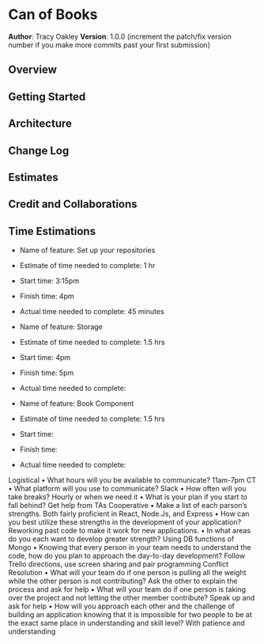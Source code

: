 # Can of Books

**Author**: Tracy Oakley
**Version**: 1.0.0 (increment the patch/fix version number if you make more commits past your first submission)

## Overview
<!-- Provide a high level overview of what this application is and why you are building it, beyond the fact that it's an assignment for this class. (i.e. What's your problem domain?) -->

## Getting Started
<!-- What are the steps that a user must take in order to build this app on their own machine and get it running? -->

## Architecture
<!-- Provide a detailed description of the application design. What technologies (languages, libraries, etc) you're using, and any other relevant design information. -->

## Change Log
<!-- Use this area to document the iterative changes made to your application as each feature is successfully implemented. Use time stamps. Here's an example:

01-01-2001 4:59pm - Application now has a fully-functional express server, with a GET route for the location resource. -->

## Estimates
<!-- See below -->

## Credit and Collaborations
<!-- Give credit (and a link) to other people or resources that helped you build this application. -->

## Time Estimations

* Name of feature: Set up your repositories
* Estimate of time needed to complete: 1 hr
* Start time: 3:15pm
* Finish time: 4pm
* Actual time needed to complete: 45 minutes

* Name of feature: Storage
* Estimate of time needed to complete: 1.5 hrs
* Start time: 4pm
* Finish time: 5pm
* Actual time needed to complete:

* Name of feature: Book Component
* Estimate of time needed to complete: 1.5 hrs
* Start time:
* Finish time:
* Actual time needed to complete:

Logistical
•	What hours will you be available to communicate? 11am-7pm CT
•	What platform will you use to communicate? Slack
•	How often will you take breaks? Hourly or when we need it
•	What is your plan if you start to fall behind? Get help from TAs
Cooperative
•	Make a list of each parson’s strengths. Both fairly proficient in React, Node.Js, and Express
•	How can you best utilize these strengths in the development of your application? Reworking past code to make it work for new applications.
•	In what areas do you each want to develop greater strength? Using DB functions of Mongo
•	Knowing that every person in your team needs to understand the code, how do you plan to approach the day-to-day development? Follow Trello directions, use screen sharing and pair programming
Conflict Resolution
•	What will your team do if one person is pulling all the weight while the other person is not contributing? Ask the other to explain the process and ask for help 
•	What will your team do if one person is taking over the project and not letting the other member contribute? Speak up and ask for help 
•	How will you approach each other and the challenge of building an application knowing that it is impossible for two people to be at the exact same place in understanding and skill level? With patience and understanding
